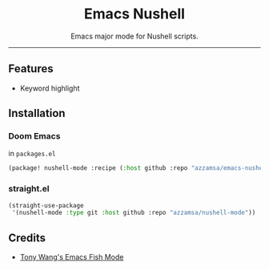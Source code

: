 <div align="center">
  <h1>Emacs Nushell</h1>

Emacs major mode for Nushell scripts.

</div>

---

## Features

- Keyword highlight

## Installation

### Doom Emacs

in `packages.el`

``` commonlisp
(package! nushell-mode :recipe (:host github :repo "azzamsa/emacs-nushell"))
```

### straight.el

``` commonlisp
(straight-use-package
 '(nushell-mode :type git :host github :repo "azzamsa/nushell-mode"))
```

## Credits

- [Tony Wang's Emacs Fish Mode](https://github.com/wwwjfy/emacs-fish)
